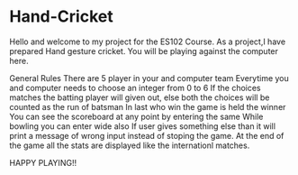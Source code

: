 # Hand-Cricket
Hello and welcome to my project for the ES102 Course. As a project,I have prepared Hand gesture cricket. You will be playing against the computer here. 

General Rules
There are 5 player in your and computer team
Everytime you and computer needs to choose an integer from 0 to 6
If the choices matches the batting player will given out, else both the choices will be counted as the run of batsman 
In last who win the game is held the winner  
You can see the scoreboard at any point by entering the same
While bowling you can enter wide also
If user gives something else than it will print a message of wrong input instead of stoping the game.
At the end of the game all the stats are displayed like the internationl matches.

HAPPY PLAYING!!
